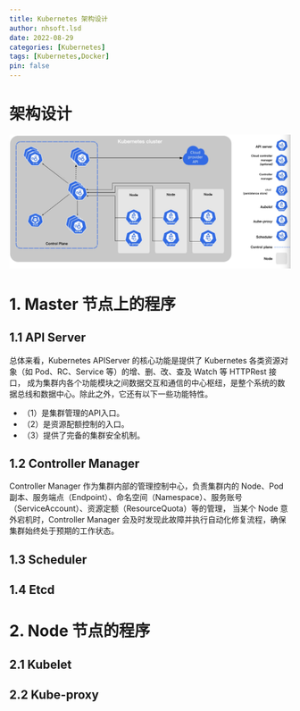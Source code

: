 ```yaml
---
title: Kubernetes 架构设计
author: nhsoft.lsd
date: 2022-08-29
categories: [Kubernetes]
tags: [Kubernetes,Docker]
pin: false
---
```


# 架构设计
![img_1.png](../assets/img/nhsoft_lsd/2022-09-07-img_1.png)

# 1. Master 节点上的程序

## 1.1 API Server
总体来看，Kubernetes APIServer 的核心功能是提供了 Kubernetes 各类资源对象（如 Pod、RC、Service 等）的增、删、改、查及 Watch 等 HTTPRest 接口，
成为集群内各个功能模块之间数据交互和通信的中心枢纽，是整个系统的数据总线和数据中心。除此之外，它还有以下一些功能特性。

* （1）是集群管理的API入口。
* （2）是资源配额控制的入口。
* （3）提供了完备的集群安全机制。

## 1.2 Controller Manager

Controller Manager 作为集群内部的管理控制中心，负责集群内的 Node、Pod 副本、服务端点（Endpoint）、命名空间（Namespace）、服务账号（ServiceAccount）、资源定额（ResourceQuota）等的管理，
当某个 Node 意外宕机时，Controller Manager 会及时发现此故障并执行自动化修复流程，确保集群始终处于预期的工作状态。



## 1.3 Scheduler

## 1.4 Etcd

# 2. Node 节点的程序

## 2.1 Kubelet

## 2.2 Kube-proxy
